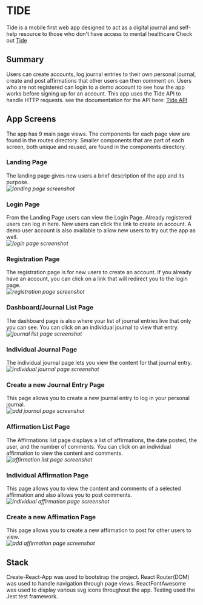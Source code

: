 # TIDE
Tide is a mobile first web app designed to act as a digital journal and self-help resource to those who don't have access to mental healthcare 
Check out [Tide](https://tide-capstone.vercel.app/)


## Summary
Users can create accounts, log journal entries to their own personal journal, create and post affirmations that other users can then comment on. Users who are not registered can login to a demo account to see how the app works before signing up for an account. This app uses the Tide API to handle HTTP requests. see the documentation for the API here: [Tide API](https://github.com/HannahCheyenne/capstone1-server)

## App Screens
The app has 9 main page views. The components for each page view are found in the routes directory. Smaller components that are part of each screen, both unique and reused, are found in the components directory.

### Landing Page
The landing page gives new users a brief description of the app and its purpose.<br>
<em><img alt="landing page screenshot" src="src/images/landing.png"></em>

### Login Page
From the Landing Page users can view the Login Page. Already registered users can log in here. New users can click the link to create an account. A demo user account is also available to allow new users to try out the app as well.<br>
<em><img alt="login page screenshot" src="src/images/login.png"></em>

### Registration Page
The registration page is for new users to create an account. If you already have an account, you can click on a link that will redirect you to the login page.<br>
<em><img alt="registration page screenshot" src="src/images/registration.png"></em>

### Dashboard/Journal List Page
The dashboard page is also where your list of journal entries live that only you can see. You can click on an individual journal to view that entry.<br>
<em><img alt="journal list page screenshot" src="src/images/journal_list.png"></em>

### Individual Journal Page
The individual journal page lets you view the content for that journal entry.<br>
<em><img alt="individual journal page screenshot" src="src/images/journal_post.png"></em>


### Create a new Journal Entry Page
This page allows you to create a new journal entry to log in your personal journal.<br>
<em><img alt="add journal page screenshot" src="src/images/add_journal.png"></em>


### Affirmation List Page
The Affirmations list page displays a list of affirmations, the date posted, the user, and the number of comments. You can click on an individual affirmation to view the content and comments.<br>
<em><img alt="affirmation list page screenshot" src="src/images/affirmation_list.png"></em>


### Individual Affirmation Page
This page allows you to view the content and comments of a selected affirmation and also allows you to post comments.<br>
<em><img alt="individual affirmation page screenshot" src="src/images/affirmation_post.png"></em>


### Create a new Affimation Page
This page allows you to create a new affirmation to post for other users to view.<br>
<em><img alt="add affirmation page screenshot" src="src/images/add_affirmation.png"></em>


## Stack
Create-React-App was used to bootstrap the project.
React Router(DOM) was used to handle navigation through page views.
ReactFontAwesome was used to display various svg icons throughout the app.
Testing used the Jest test framework.
